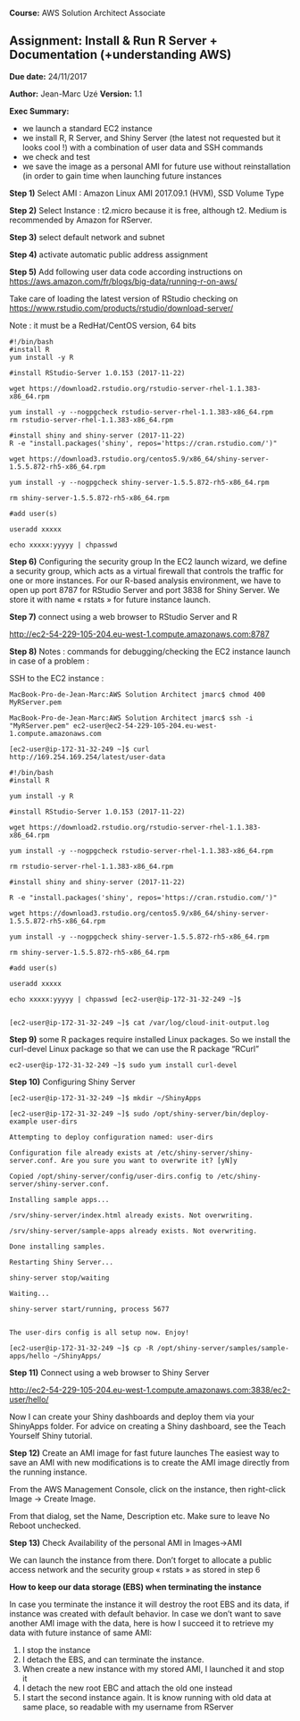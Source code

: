 **Course:** AWS Solution Architect Associate

Assignment: Install & Run R Server + Documentation (+understanding AWS)
-----------------------------------------------------------------------

**Due date:** 24/11/2017

**Author:** Jean-Marc Uzé
**Version:** 1.1

**Exec Summary:**
-	we launch a standard EC2 instance
-	we install R, R Server, and Shiny Server (the latest not requested but it looks cool !) with a combination of user data and SSH commands
-	we check and test
-	we save the image as a personal AMI for future use without reinstallation (in order to gain time when launching future instances




**Step 1)** Select AMI : Amazon Linux AMI 2017.09.1 (HVM), SSD Volume Type

**Step 2)** Select Instance : t2.micro because it is free, although t2. Medium is recommended by Amazon for RServer.

**Step 3)** select default network and subnet

**Step 4)** activate automatic public address assignment

**Step 5)** Add following user data code according instructions on 
<https://aws.amazon.com/fr/blogs/big-data/running-r-on-aws/>

Take care of loading the latest version of RStudio checking on <https://www.rstudio.com/products/rstudio/download-server/>

Note : it must be a RedHat/CentOS version, 64 bits
```
#!/bin/bash
#install R
yum install -y R

#install RStudio-Server 1.0.153 (2017-11-22)

wget https://download2.rstudio.org/rstudio-server-rhel-1.1.383-x86_64.rpm

yum install -y --nogpgcheck rstudio-server-rhel-1.1.383-x86_64.rpm
rm rstudio-server-rhel-1.1.383-x86_64.rpm

#install shiny and shiny-server (2017-11-22)
R -e "install.packages('shiny', repos='https://cran.rstudio.com/')"

wget https://download3.rstudio.org/centos5.9/x86_64/shiny-server-1.5.5.872-rh5-x86_64.rpm

yum install -y --nogpgcheck shiny-server-1.5.5.872-rh5-x86_64.rpm

rm shiny-server-1.5.5.872-rh5-x86_64.rpm

#add user(s)

useradd xxxxx

echo xxxxx:yyyyy | chpasswd
```

**Step 6)**  Configuring the security group
In the EC2 launch wizard, we define a security group, which acts as a virtual firewall that controls the traffic for one or more instances. For our R-based analysis environment, we have to open up port 8787 for RStudio Server and port 3838 for Shiny Server.
We store it with name « rstats » for future instance launch.

**Step 7)** connect using a web browser to RStudio Server and R

<http://ec2-54-229-105-204.eu-west-1.compute.amazonaws.com:8787>

**Step 8)** Notes : commands for debugging/checking the EC2 instance launch in case of a problem :

SSH to the EC2 instance :

``` 
MacBook-Pro-de-Jean-Marc:AWS Solution Architect jmarc$ chmod 400 MyRServer.pem

MacBook-Pro-de-Jean-Marc:AWS Solution Architect jmarc$ ssh -i "MyRServer.pem" ec2-user@ec2-54-229-105-204.eu-west-1.compute.amazonaws.com

[ec2-user@ip-172-31-32-249 ~]$ curl http://169.254.169.254/latest/user-data

#!/bin/bash
#install R

yum install -y R

#install RStudio-Server 1.0.153 (2017-11-22)

wget https://download2.rstudio.org/rstudio-server-rhel-1.1.383-x86_64.rpm

yum install -y --nogpgcheck rstudio-server-rhel-1.1.383-x86_64.rpm

rm rstudio-server-rhel-1.1.383-x86_64.rpm

#install shiny and shiny-server (2017-11-22)

R -e "install.packages('shiny', repos='https://cran.rstudio.com/')"

wget https://download3.rstudio.org/centos5.9/x86_64/shiny-server-1.5.5.872-rh5-x86_64.rpm

yum install -y --nogpgcheck shiny-server-1.5.5.872-rh5-x86_64.rpm

rm shiny-server-1.5.5.872-rh5-x86_64.rpm

#add user(s)

useradd xxxxx

echo xxxxx:yyyyy | chpasswd [ec2-user@ip-172-31-32-249 ~]$


[ec2-user@ip-172-31-32-249 ~]$ cat /var/log/cloud-init-output.log
```


**Step 9)**  some R packages require installed Linux packages. So we install the curl-devel Linux package so that we can use the R package “RCurl”
```
ec2-user@ip-172-31-32-249 ~]$ sudo yum install curl-devel
```
**Step 10)** Configuring Shiny Server
```
[ec2-user@ip-172-31-32-249 ~]$ mkdir ~/ShinyApps

[ec2-user@ip-172-31-32-249 ~]$ sudo /opt/shiny-server/bin/deploy-example user-dirs

Attempting to deploy configuration named: user-dirs

Configuration file already exists at /etc/shiny-server/shiny-server.conf. Are you sure you want to overwrite it? [yN]y

Copied /opt/shiny-server/config/user-dirs.config to /etc/shiny-server/shiny-server.conf.

Installing sample apps...

/srv/shiny-server/index.html already exists. Not overwriting.

/srv/shiny-server/sample-apps already exists. Not overwriting.

Done installing samples.

Restarting Shiny Server...

shiny-server stop/waiting

Waiting...

shiny-server start/running, process 5677


The user-dirs config is all setup now. Enjoy!

[ec2-user@ip-172-31-32-249 ~]$ cp -R /opt/shiny-server/samples/sample-apps/hello ~/ShinyApps/
```


**Step 11)** Connect using a web browser to Shiny Server

<http://ec2-54-229-105-204.eu-west-1.compute.amazonaws.com:3838/ec2-user/hello/>

Now I can create your Shiny dashboards and deploy them via your ShinyApps folder. For advice on creating a Shiny dashboard, see the Teach Yourself Shiny tutorial.



**Step 12)** Create an AMI image for fast future launches
The easiest way to save an AMI with new modifications is to create the AMI image directly from the running instance.

From the AWS Management Console, click on the instance, then right-click Image -> Create Image.

From that dialog, set the Name, Description etc. Make sure to leave No Reboot unchecked. 



**Step 13)** Check Availability of the personal AMI in Images->AMI 

We can launch the instance from there.
Don’t forget to allocate a public access network and the  security group « rstats » as stored in step 6


**How to keep our data storage (EBS) when terminating the instance**

In case you terminate the instance it will destroy the root EBS and its data, if instance was created with default behavior.
In case we don’t want to save another AMI image with the data, here is how I succeed it to retrieve my data with future instance of same AMI:
1)	I stop the instance
2)	I detach the EBS, and can terminate the instance.
3)	When create a new instance with my stored AMI, I launched it and stop it
4)	I detach the new root EBC and attach the old one instead
5)	I start the second instance again. It is know running with old data at same place, so readable with my username from RServer


